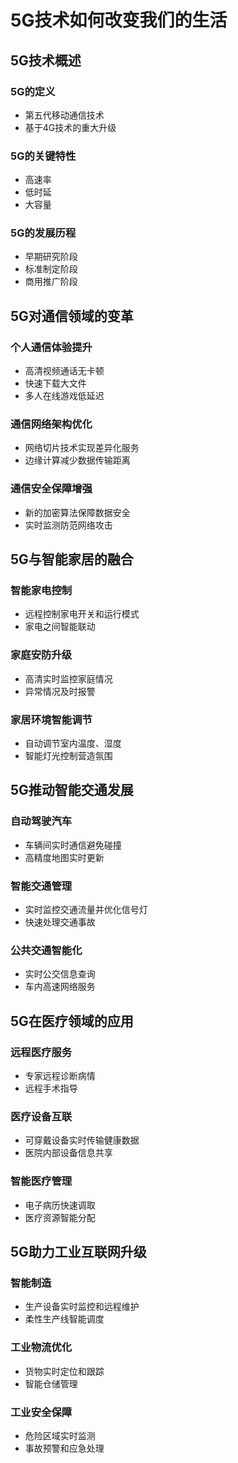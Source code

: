 # 5G技术如何改变我们的生活
## 5G技术概述
### 5G的定义
- 第五代移动通信技术
- 基于4G技术的重大升级
### 5G的关键特性
- 高速率
- 低时延
- 大容量
### 5G的发展历程
- 早期研究阶段
- 标准制定阶段
- 商用推广阶段

## 5G对通信领域的变革
### 个人通信体验提升
- 高清视频通话无卡顿
- 快速下载大文件
- 多人在线游戏低延迟
### 通信网络架构优化
- 网络切片技术实现差异化服务
- 边缘计算减少数据传输距离
### 通信安全保障增强
- 新的加密算法保障数据安全
- 实时监测防范网络攻击

## 5G与智能家居的融合
### 智能家电控制
- 远程控制家电开关和运行模式
- 家电之间智能联动
### 家庭安防升级
- 高清实时监控家庭情况
- 异常情况及时报警
### 家居环境智能调节
- 自动调节室内温度、湿度
- 智能灯光控制营造氛围

## 5G推动智能交通发展
### 自动驾驶汽车
- 车辆间实时通信避免碰撞
- 高精度地图实时更新
### 智能交通管理
- 实时监控交通流量并优化信号灯
- 快速处理交通事故
### 公共交通智能化
- 实时公交信息查询
- 车内高速网络服务

## 5G在医疗领域的应用
### 远程医疗服务
- 专家远程诊断病情
- 远程手术指导
### 医疗设备互联
- 可穿戴设备实时传输健康数据
- 医院内部设备信息共享
### 智能医疗管理
- 电子病历快速调取
- 医疗资源智能分配

## 5G助力工业互联网升级
### 智能制造
- 生产设备实时监控和远程维护
- 柔性生产线智能调度
### 工业物流优化
- 货物实时定位和跟踪
- 智能仓储管理
### 工业安全保障
- 危险区域实时监测
- 事故预警和应急处理 